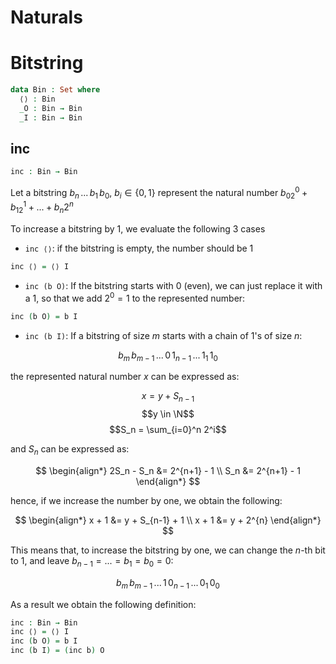 # Naturals

# Bitstring

```agda
data Bin : Set where
  ⟨⟩ : Bin
  _O : Bin → Bin
  _I : Bin → Bin
```

## inc

```agda
inc : Bin → Bin
```

Let a bitstring $b_n\,...\,b_1\,b_0$, $b_i \in \{0,1\}$ represent the natural number $b_02^0 + b_12^1 + ... + b_n2^n$

To increase a bitstring by 1, we evaluate the following 3 cases

- `inc ⟨⟩`: if the bitstring is empty, the number should be 1

```agda
inc ⟨⟩ = ⟨⟩ I
```

- `inc (b O)`: If the bitstring starts with 0 (even), we can just replace it with a 1, so that we add $2^0 = 1$ to the represented number:

```agda
inc (b O) = b I
```
- `inc (b I)`: If a bitstring of size $m$ starts with a chain of $1$'s of size $n$:

$$b_m\,b_{m-1}\,...\,0\,1_{n-1}\,...\,1_1\,1_0$$

the represented natural number $x$ can be expressed as:

$$x = y + S_{n-1}$$
$$y \in \N$$
$$S_n = \sum_{i=0}^n 2^i$$

and $S_n$ can be expressed as:

$$
\begin{align*}
2S_n - S_n &= 2^{n+1} - 1 \\
S_n &= 2^{n+1} - 1
\end{align*}
$$

hence, if we increase the number by one, we obtain the following:

$$
\begin{align*}
x + 1 &= y + S_{n-1} + 1 \\
x + 1 &= y + 2^{n}
\end{align*}
$$

This means that, to increase the bitstring by one, we can change the $n$-th bit to 1, and leave $b_{n-1}=...=b_1=b_0=0$:

$$b_m\,b_{m-1}\,...\,1\,0_{n-1}\,...\,0_1\,0_0$$

As a result we obtain the following definition:

```agda
inc : Bin → Bin
inc ⟨⟩ = ⟨⟩ I
inc (b O) = b I
inc (b I) = (inc b) O
```


